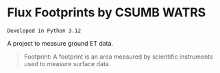 # Flux Footprints by CSUMB WATRS
`Developed in Python 3.12`

A project to measure ground ET data. 

> Footprint: A footprint is an area measured by scientific instruments used to measure surface data. 